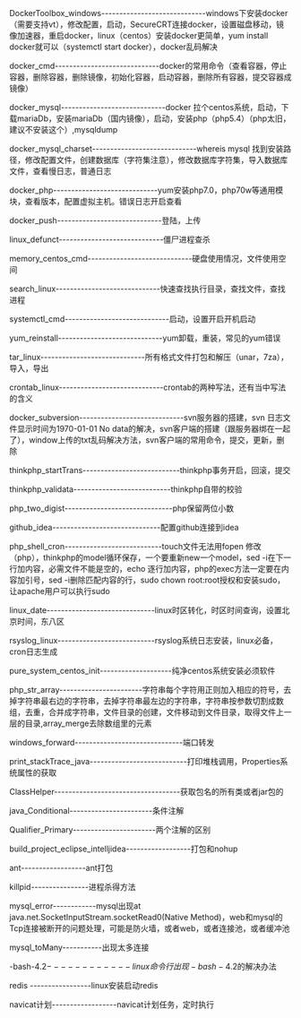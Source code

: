 DockerToolbox_windows-----------------------------windows下安装docker（需要支持vt），修改配置，启动，SecureCRT连接docker，设置磁盘移动，镜像加速器，重启docker，linux（centos）安装docker更简单，yum install docker就可以（systemctl start docker），docker乱码解决



docker_cmd-----------------------------docker的常用命令（查看容器，停止容器，删除容器，删除镜像，初始化容器，启动容器，删除所有容器，提交容器成镜像）



docker_mysql-----------------------------docker 拉个centos系统，启动，下载mariaDb，安装mariaDb（国内镜像），启动，安装php（php5.4）（php太旧，建议不安装这个）,mysqldump 



docker_mysql_charset-----------------------------whereis mysql 找到安装路径，修改配置文件，创建数据库（字符集注意），修改数据库字符集，导入数据库文件，查看慢日志，普通日志


docker_php-----------------------------yum安装php7.0，php70w等通用模块，查看版本，配置虚拟主机。错误日志开启查看



docker_push-----------------------------登陆，上传




linux_defunct-----------------------------僵尸进程查杀




memory_centos_cmd-----------------------------硬盘使用情况，文件使用空间



search_linux-----------------------------快速查找执行目录，查找文件，查找进程


systemctl_cmd-----------------------------启动，设置开启开机启动


yum_reinstall-----------------------------yum卸载，重装，常见的yum错误


tar_linux-----------------------------所有格式文件打包和解压（unar，7za），导入，导出

crontab_linux-----------------------------crontab的两种写法，还有当中写法的含义


docker_subversion-----------------------------svn服务器的搭建，svn 日志文件显示时间为1970-01-01 No data的解决，svn客户端的搭建（跟服务器绑在一起了），window上传的txt乱码解决方法，svn客户端的常用命令，提交，更新，删除


thinkphp_startTrans---------------------------thinkphp事务开启，回滚，提交


thinkphp_validata---------------------------thinkphp自带的校验


php_two_digist------------------------------php保留两位小数


github_idea------------------------------配置github连接到idea


php_shell_cron---------------------------touch文件无法用fopen 修改（php），thinkphp的model循环保存，一个要重新new一个model，sed -i在下一行加内容，必需文件不能是空的，echo 逐行加内容，php的exec方法一定要在内容加引号，sed -i删除匹配内容的行，sudo chown root:root授权和安装sudo，让apache用户可以执行sudo

linux_date------------------------------linux时区转化，时区时间查询，设置北京时间，东八区

rsyslog_linux---------------------------rsyslog系统日志安装，linux必备，cron日志生成

pure_system_centos_init--------------------纯净centos系统安装必须软件

php_str_array-----------------------字符串每个字符用正则加入相应的符号，去掉字符串最右边的字符串，去掉字符串最左边的字符串，字符串按参数切割成数组，去重，合并成字符串，文件目录的创建，文件移动到文件目录，取得文件上一层的目录,array_merge去除数组里的元素

windows_forward------------------------------端口转发

print_stackTrace_java---------------------------打印堆栈调用，Properties系统属性的获取

ClassHelper-----------------------------------获取包名的所有类或者jar包的

java_Conditional-----------------------条件注解

Qualifier_Primary-----------------------两个注解的区别

build_project_eclipse_intelljidea------------------打包和nohup

ant------------------ant打包

killpid----------------进程杀得方法

mysql_error------------mysql出现at java.net.SocketInputStream.socketRead0(Native Method)，web和mysql的Tcp连接被断开的问题处理，可能是防火墙，或者web，或者连接池，或者缓冲池

mysql_toMany-----------出现太多连接

-bash-4.2$------------linux 命令行出现-bash-4.2$的解决办法

redis -----------------linux安装启动redis

navicat计划------------------navicat计划任务，定时执行
